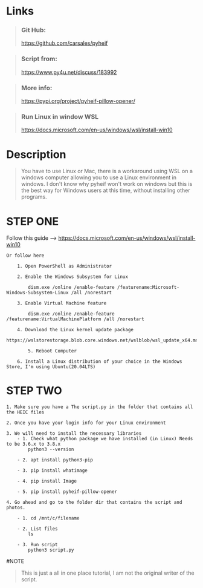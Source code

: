 
# Links


>### Git Hub:
>https://github.com/carsales/pyheif


>### Script from:
>https://www.py4u.net/discuss/183992


>### More info:
>https://pypi.org/project/pyheif-pillow-opener/


>### Run Linux in window WSL
>https://docs.microsoft.com/en-us/windows/wsl/install-win10
>


# Description
> You have to use Linux or Mac, there is a workaround using WSL on a windows computer allowing
you to use a Linux environment in windows. I don't know why pyheif won't work on windows but this is the best way for Windows users at this time, without installing other programs. 


# STEP ONE

Follow this guide --> https://docs.microsoft.com/en-us/windows/wsl/install-win10
>
    Or follow here
    
		1. Open PowerShell as Administrator
		
		2. Enable the Windows Subsystem for Linux 
		
       		dism.exe /online /enable-feature /featurename:Microsoft-Windows-Subsystem-Linux /all /norestart
		
		3. Enable Virtual Machine feature
		
       		dism.exe /online /enable-feature /featurename:VirtualMachinePlatform /all /norestart
		
		4. Download the Linux kernel update package
       		https://wslstorestorage.blob.core.windows.net/wslblob/wsl_update_x64.msi
          
            5. Reboot Computer

		6. Install a Linux distribution of your choice in the Windows Store, I'm using Ubuntu(20.04LTS)
    
# STEP TWO

>
	1. Make sure you have a The script.py in the folder that contains all the HEIC files
	
	2. Once you have your login info for your Linux environment 
	
	3. We will need to install the necessary libraries
		- 1. Check what python package we have installed (in Linux) Needs to be 3.6.x to 3.8.x
			python3 --version
			
		- 2. apt install python3-pip
		
		- 3. pip install whatimage
		
		- 4. pip install Image
		
		- 5. pip install pyheif-pillow-opener
		
	4. Go ahead and go to the folder dir that contains the script and photos. 
	
		- 1. cd /mnt/c/filename
				
		- 2. List files
			ls
			
		- 3. Run script 
			python3 script.py


#NOTE
> This is just a all in one place tutorial, I am not the original writer of the script.

